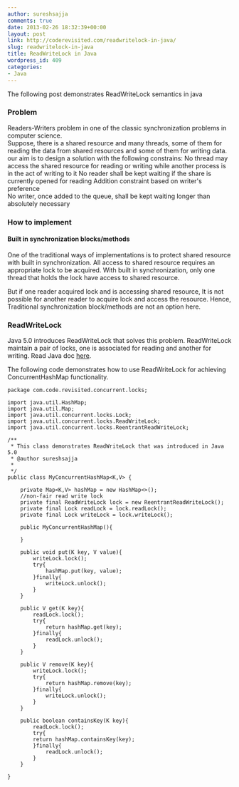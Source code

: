 ```yaml
---
author: sureshsajja
comments: true
date: 2013-02-26 18:32:39+00:00
layout: post
link: http://coderevisited.com/readwritelock-in-java/
slug: readwritelock-in-java
title: ReadWriteLock in Java
wordpress_id: 409
categories:
- Java
---
```


The following post demonstrates ReadWriteLock semantics in java


### Problem


Readers-Writers problem in one of the classic synchronization problems in computer science.  
Suppose, there is a shared resource and many threads, some of them for reading the data from shared resources and some of them for writing data.  
our aim is to design a solution with the following constrains: 
No thread may access the shared resource for reading or writing while another process is in the act of writing to it 
No reader shall be kept waiting if the share is currently opened for reading 
Addition constraint based on writer's preference  
No writer, once added to the queue, shall be kept waiting longer than absolutely necessary 
 


### How to implement




#### Built in synchronization blocks/methods


One of the traditional ways of implementations is to protect shared resource with built in synchronization. All access to shared resource requires an appropriate lock to be acquired. With built in synchronization, only one thread that holds the lock have access to shared resource.  
 
But if one reader acquired lock and is accessing shared resource, It is not possible for another reader to acquire lock and access the resource.  Hence, Traditional synchronization block/methods are not an option here.  
 


### ReadWriteLock


Java 5.0 introduces ReadWriteLock that solves this problem. ReadWriteLock maintain a pair of locks, one is associated for reading and another for writing.  Read Java doc [here](http://docs.oracle.com/javase/7/docs/api/java/util/concurrent/locks/ReadWriteLock.html).

The following code demonstrates how to use ReadWriteLock for achieving ConcurrentHashMap functionality. 
 

    
    package com.code.revisited.concurrent.locks;
    
    import java.util.HashMap;
    import java.util.Map;
    import java.util.concurrent.locks.Lock;
    import java.util.concurrent.locks.ReadWriteLock;
    import java.util.concurrent.locks.ReentrantReadWriteLock;
    
    /**
     * This class demonstrates ReadWriteLock that was introduced in Java 5.0
     * @author sureshsajja
     *
     */
    public class MyConcurrentHashMap<K,V> {
    
    	private Map<K,V> hashMap = new HashMap<>();
    	//non-fair read write lock
    	private final ReadWriteLock lock = new ReentrantReadWriteLock();
    	private final Lock readLock = lock.readLock();
    	private final Lock writeLock = lock.writeLock();
    	
    	public MyConcurrentHashMap(){
    		
    	}
    	
    	public void put(K key, V value){
    		writeLock.lock();
    		try{
    			hashMap.put(key, value);
    		}finally{
    			writeLock.unlock();
    		}
    	}
    	
    	public V get(K key){
    		readLock.lock();
    		try{
    			return hashMap.get(key);
    		}finally{
    			readLock.unlock();
    		}
    	}
    	
    	public V remove(K key){
    		writeLock.lock();
    		try{
    			return hashMap.remove(key);
    		}finally{
    			writeLock.unlock();
    		}
    	}
    	
    	public boolean containsKey(K key){
    		readLock.lock();
    		try{
    		return hashMap.containsKey(key);
    		}finally{
    			readLock.unlock();
    		}
    	}
    
    }
    



